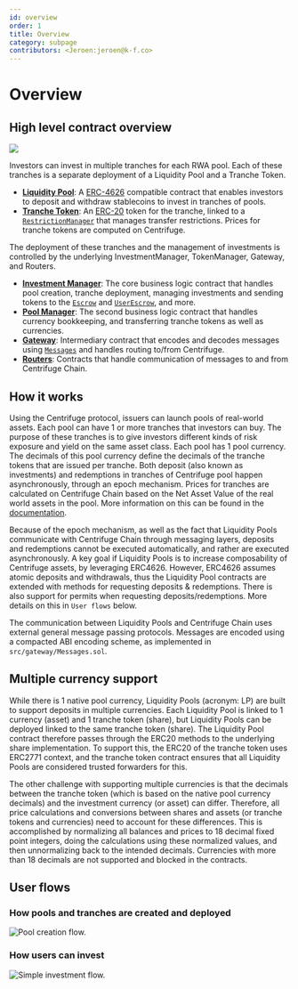 ```yaml
---
id: overview
order: 1
title: Overview
category: subpage
contributors: <Jeroen:jeroen@k-f.co>
---
```


# Overview

## High level contract overview

![](https://storage.googleapis.com/centrifuge-hackmd/upload_a119caaac6809ee2d5337d1699a2bf7d.png)

Investors can invest in multiple tranches for each RWA pool. Each of these tranches is a separate deployment of a Liquidity Pool and a Tranche Token.

- [**Liquidity Pool**](https://github.com/centrifuge/liquidity-pools/blob/main/src/LiquidityPool.sol): A [ERC-4626](https://ethereum.org/en/developers/docs/standards/tokens/erc-4626/) compatible contract that enables investors to deposit and withdraw stablecoins to invest in tranches of pools.
- [**Tranche Token**](https://github.com/centrifuge/liquidity-pools/blob/main/src/token/Tranche.sol): An [ERC-20](https://ethereum.org/en/developers/docs/standards/tokens/erc-20/) token for the tranche, linked to a [`RestrictionManager`](https://github.com/centrifuge/liquidity-pools/blob/main/src/token/RestrictionManager.sol) that manages transfer restrictions. Prices for tranche tokens are computed on Centrifuge.

The deployment of these tranches and the management of investments is controlled by the underlying InvestmentManager, TokenManager, Gateway, and Routers.

- [**Investment Manager**](https://github.com/centrifuge/liquidity-pools/blob/main/src/InvestmentManager.sol): The core business logic contract that handles pool creation, tranche deployment, managing investments and sending tokens to the [`Escrow`](https://github.com/centrifuge/liquidity-pools/blob/main/src/Escrow.sol) and [`UserEscrow`](https://github.com/centrifuge/liquidity-pools/blob/main/src/UserEscrow.sol), and more.
- [**Pool Manager**](https://github.com/centrifuge/liquidity-pools/blob/main/src/PoolManager.sol): The second business logic contract that handles currency bookkeeping, and transferring tranche tokens as well as currencies.
- [**Gateway**](https://github.com/centrifuge/liquidity-pools/blob/main/src/gateway/Gateway.sol): Intermediary contract that encodes and decodes messages using [`Messages`](https://github.com/centrifuge/liquidity-pools/blob/main/src/gateway/Messages.sol) and handles routing to/from Centrifuge.
- [**Routers**](https://github.com/centrifuge/liquidity-pools/tree/main/src/gateway/routers): Contracts that handle communication of messages to and from Centrifuge Chain.

## How it works

Using the Centrifuge protocol, issuers can launch pools of real-world assets. Each pool can have 1 or more tranches that investors can buy. The purpose of these tranches is to give investors different kinds of risk exposure and yield on the same asset class. Each pool has 1 pool currency. The decimals of this pool currency define the decimals of the tranche tokens that are issued per tranche. Both deposit (also known as investments) and redemptions in tranches of Centrifuge pool happen asynchronously, through an epoch mechanism. Prices for tranches are calculated on Centrifuge Chain based on the Net Asset Value of the real world assets in the pool. More information on this can be found in the [documentation](https://docs.centrifuge.io/getting-started/securitization/).

Because of the epoch mechanism, as well as the fact that Liquidity Pools communicate with Centrifuge Chain through messaging layers, deposits and redemptions cannot be executed automatically, and rather are executed asynchronously. A key goal if Liquidity Pools is to increase composability of Centrifuge assets, by leveraging ERC4626. However, ERC4626 assumes atomic deposits and withdrawals, thus the Liquidity Pool contracts are extended with methods for requesting deposits & redemptions. There is also support for permits when requesting deposits/redemptions. More details on this in `User flows` below.

The communication between Liquidity Pools and Centrifuge Chain uses external general message passing protocols. Messages are encoded using a compacted ABI encoding scheme, as implemented in `src/gateway/Messages.sol`.

## Multiple currency support

While there is 1 native pool currency, Liquidity Pools (acronym: LP) are built to support deposits in multiple currencies. Each Liquidity Pool is linked to 1 currency (asset) and 1 tranche token (share), but Liquidity Pools can be deployed linked to the same tranche token (share). The Liquidity Pool contract therefore passes through the ERC20 methods to the underlying share implementation. To support this, the ERC20 of the tranche token uses ERC2771 context, and the tranche token contract ensures that all Liquidity Pools are considered trusted forwarders for this.

The other challenge with supporting multiple currencies is that the decimals between the tranche token (which is based on the native pool currency decimals) and the investment currency (or asset) can differ. Therefore, all price calculations and conversions between shares and assets (or tranche tokens and currencies) need to account for these differences. This is accomplished by normalizing all balances and prices to 18 decimal fixed point integers, doing the calculations using these normalized values, and then unnormalizing back to the intended decimals. Currencies with more than 18 decimals are not supported and blocked in the contracts.

## User flows

### How pools and tranches are created and deployed

![Pool creation flow.](https://github.com/code-423n4/2023-09-centrifuge/blob/main/images/pool_creation_flow.png?raw=true)

### How users can invest

![Simple investment flow.](https://github.com/code-423n4/2023-09-centrifuge/blob/main/images/investment_flow.png?raw=true)
